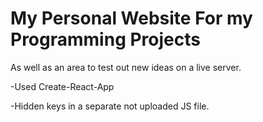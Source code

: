 # My Personal Website For my Programming Projects

As well as an area to test out new ideas on a live server.

-Used Create-React-App

-Hidden keys in a separate not uploaded JS file.

